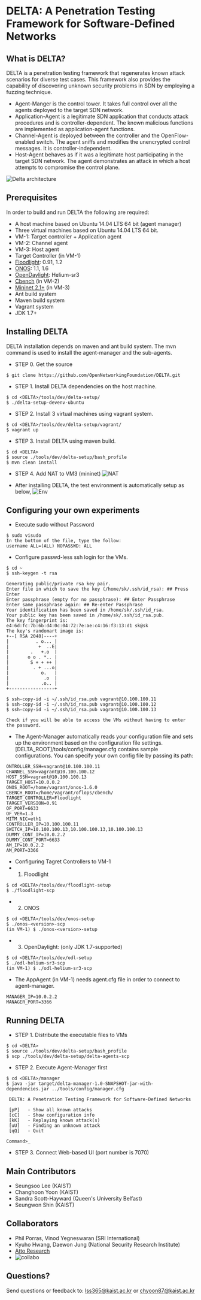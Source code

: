 # DELTA: A Penetration Testing Framework for Software-Defined Networks

## What is DELTA?
DELTA is a penetration testing framework that regenerates known attack scenarios for diverse test cases. This framework also provides the capability of discovering unknown security problems in SDN by employing a fuzzing technique.

+ Agent-Manger is the control tower. It takes full control over all the agents deployed to the target SDN network.
+ Application-Agent is a legitimate SDN application that conducts attack procedures and is controller-dependent. The known malicious functions are implemented as application-agent functions.
+ Channel-Agent is deployed between the controller and the OpenFlow-enabled switch. The agent sniffs and modifies the unencrypted control messages. It is controller-independent.
+ Host-Agent behaves as if it was a legitimate host participating in the target SDN network. The agent demonstrates an attack in which a host attempts to compromise the control plane.

![Delta architecture](http://143.248.53.145/research/arch.png)

## Prerequisites
In order to build and run DELTA the following are required:
+ A host machine based on Ubuntu 14.04 LTS 64 bit (agent manager)
+ Three virtual machines based on Ubuntu 14.04 LTS 64 bit.
 + VM-1: Target controller + Application agent
 + VM-2: Channel agent
 + VM-3: Host agent
+ Target Controller (in VM-1)
 + [Floodlight](http://www.projectfloodlight.org/download/): 0.91, 1.2
 + [ONOS](https://wiki.onosproject.org/display/ONOS/Downloads): 1.1, 1.6
 + [OpenDaylight](https://www.opendaylight.org/downloads): Helium-sr3
+ [Cbench](https://floodlight.atlassian.net/wiki/display/floodlightcontroller/Cbench) (in VM-2)
+ [Mininet 2.1+](http://mininet.org/download/) (in VM-3)
+ Ant build system
+ Maven build system
+ Vagrant system
+ JDK 1.7+

## Installing DELTA
DELTA installation depends on maven and ant build system. The mvn command is used to install the agent-manager and the sub-agents.

+ STEP 0. Get the source
```
$ git clone https://github.com/OpenNetworkingFoundation/DELTA.git
```

+ STEP 1. Install DELTA dependencies on the host machine.

```
$ cd <DELTA>/tools/dev/delta-setup/
$ ./delta-setup-devenv-ubuntu
```

+ STEP 2. Install 3 virtual machines using vagrant system.

```
$ cd <DELTA>/tools/dev/delta-setup/vagrant/
$ vagrant up
```

+ STEP 3. Install DELTA using maven build.

```
$ cd <DELTA>
$ source ./tools/dev/delta-setup/bash_profile
$ mvn clean install
```

+ STEP 4. Add NAT to VM3 (mininet)
![NAT](http://143.248.53.145/research/nat1.png)

+ After installing DELTA, the test environment is automatically setup as below,
![Env](http://143.248.53.145/research/env.png)

## Configuring your own experiments
+ Execute sudo without Password
```
$ sudo visudo
In the bottom of the file, type the follow:
username ALL=(ALL) NOPASSWD: ALL
```
+ Configure passwd-less ssh login for the VMs.

```
$ cd ~
$ ssh-keygen -t rsa

Generating public/private rsa key pair.
Enter file in which to save the key (/home/sk/.ssh/id_rsa): ## Press Enter
Enter passphrase (empty for no passphrase): ## Enter Passphrase 
Enter same passphrase again: ## Re-enter Passphrase
Your identification has been saved in /home/sk/.ssh/id_rsa.
Your public key has been saved in /home/sk/.ssh/id_rsa.pub.
The key fingerprint is:
e4:6d:fc:7b:6b:d4:0c:04:72:7e:ae:c4:16:f3:13:d1 sk@sk
The key's randomart image is:
+--[ RSA 2048]----+
|          . o... |
|           +  ..E|
|        .   +.o  |
|       o o . *.. |
|        S + + ++ |
|         . + ...o|
|            o.   |
|             .o  |
|            .o.. |
+-----------------+

$ ssh-copy-id -i ~/.ssh/id_rsa.pub vagrant@10.100.100.11
$ ssh-copy-id -i ~/.ssh/id_rsa.pub vagrant@10.100.100.12
$ ssh-copy-id -i ~/.ssh/id_rsa.pub vagrant@10.100.100.13

Check if you will be able to access the VMs without having to enter the password.
```

+ The Agent-Manager automatically reads your configuration file and sets up the environment based on the configuration file settings. [DELTA_ROOT]/tools/config/manager.cfg contains sample configurations. You can specify your own config file by passing its path:
```
ONTROLLER_SSH=vagrant@10.100.100.11
CHANNEL_SSH=vagrant@10.100.100.12
HOST_SSH=vagrant@10.100.100.13
TARGET_HOST=10.0.0.2
ONOS_ROOT=/home/vagrant/onos-1.6.0
CBENCH_ROOT=/home/vagrant/oflops/cbench/
TARGET_CONTROLLER=Floodlight
TARGET_VERSION=0.91
OF_PORT=6633
OF_VER=1.3
MITM_NIC=eth1
CONTROLLER_IP=10.100.100.11
SWITCH_IP=10.100.100.13,10.100.100.13,10.100.100.13
DUMMY_CONT_IP=10.0.2.2
DUMMY_CONT_PORT=6633
AM_IP=10.0.2.2
AM_PORT=3366
```
+ Configuring Tagret Controllers to VM-1
+ 1) Floodlight
```
$ cd <DELTA>/tools/dev/floodlight-setup
$ ./floodlight-scp
```
 + 2) ONOS
```
$ cd <DELTA>/tools/dev/onos-setup
$ ./onos-<version>-scp
(in VM-1) $ ./onos-<version>-setup
```
+ 3) OpenDaylight: (only JDK 1.7-supported)
```
$ cd <DELTA>/tools/dev/odl-setup
$ ./odl-helium-sr3-scp
(in VM-1) $ ./odl-helium-sr3-scp
```
+ The AppAgent (in VM-1) needs agent.cfg file in order to connect to agent-manager.
```
MANAGER_IP=10.0.2.2
MANAGER_PORT=3366
```

## Running DELTA
+ STEP 1. Distribute the executable files to VMs

```
$ cd <DELTA>
$ source ./tools/dev/delta-setup/bash_profile
$ scp ./tools/dev/delta-setup/delta-agents-scp
```


+ STEP 2. Execute Agent-Manager first
```
$ cd <DELTA>/manager
$ java -jar target/delta-manager-1.0-SNAPSHOT-jar-with-dependencies.jar ../tools/config/manager.cfg

 DELTA: A Penetration Testing Framework for Software-Defined Networks

 [pP]	- Show all known attacks
 [cC]	- Show configuration info
 [kK]	- Replaying known attack(s)
 [uU]	- Finding an unknown attack
 [qQ]	- Quit

Command>_
```

+ STEP 3. Connect Web-based UI (port number is 7070)

## Main Contributors
+ Seungsoo Lee (KAIST)
+ Changhoon Yoon (KAIST)
+ Sandra Scott-Hayward (Queen's University Belfast)
+ Seungwon Shin (KAIST)

## Collaborators
+ Phil Porras, Vinod Yegneswaran (SRI International) 
+ Kyuho Hwang, Daewon Jung (National Security Research Institute)
+ [Atto Research](http://www.atto-research.com/index.php/en/home/)
+ ![collabo](http://143.248.53.145/research/collabo2.png)


## Questions?
Send questions or feedback to: lss365@kaist.ac.kr or chyoon87@kaist.ac.kr
